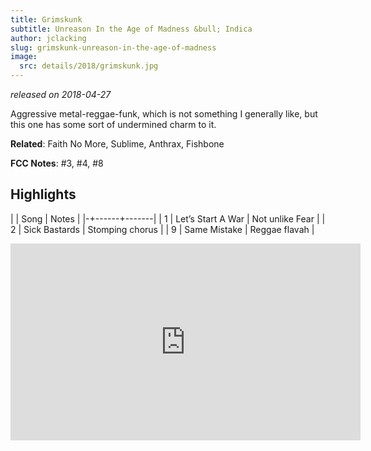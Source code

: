 ```yaml
---
title: Grimskunk
subtitle: Unreason In the Age of Madness &bull; Indica
author: jclacking
slug: grimskunk-unreason-in-the-age-of-madness
image:
  src: details/2018/grimskunk.jpg
---
```

_released on 2018-04-27_

Aggressive metal-reggae-funk, which is not something I generally like, but this one has some sort of undermined charm to it.

**Related**: Faith No More, Sublime, Anthrax, Fishbone

<!--more-->

**FCC Notes**: #3, #4, #8

## Highlights

| | Song | Notes |
|-+------+-------|
| 1 | Let’s Start A War | Not unlike Fear |
| 2 | Sick Bastards | Stomping chorus |
| 9 | Same Mistake | Reggae flavah |

<div class="tlo-detail-video"><iframe width="560" height="315" src="https://www.youtube.com/embed/I8iYTbp4idI" frameborder="0" allow="autoplay; encrypted-media" allowfullscreen></iframe></div>
